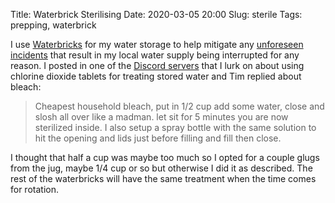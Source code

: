Title: Waterbrick Sterilising
Date: 2020-03-05 20:00
Slug: sterile
Tags: prepping, waterbrick

I use [Waterbricks](https://www.waterbrick.org/product-category/waterbrick/) for my water storage to help mitigate any [unforeseen incidents](/2019/02/16/no-power) that result in my local water supply being interrupted for any reason. I posted in one of the [Discord servers](https://discordapp.com/invite/p8tAxfR) that I lurk on about using chlorine dioxide tablets for treating stored water and Tim replied about bleach:

> Cheapest household bleach, put in 1/2 cup add some water, close and slosh all over like a madman. let sit for 5 minutes you are now sterilized inside. I also setup a spray bottle  with the same solution to hit the opening and lids just before filling and fill then close.

I thought that half a cup was maybe too much so I opted for a couple glugs from the jug, maybe 1/4 cup or so but otherwise I did it as described. The rest of the waterbricks will have the same treatment when the time comes for rotation.
